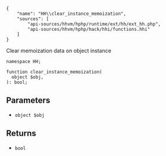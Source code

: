 ``` yamlmeta
{
    "name": "HH\\clear_instance_memoization",
    "sources": [
        "api-sources/hhvm/hphp/runtime/ext/hh/ext_hh.php",
        "api-sources/hhvm/hphp/hack/hhi/functions.hhi"
    ]
}
```




Clear memoization data on object instance




``` Hack
namespace HH;

function clear_instance_memoization(
  object $obj,
): bool;
```




## Parameters




+ ` object $obj `




## Returns




* ` bool `
<!-- HHAPIDOC -->

